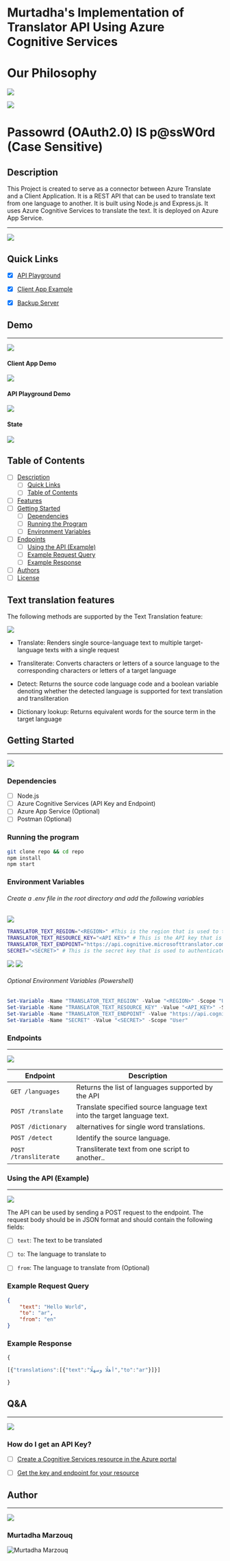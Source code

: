 

# Murtadha's Implementation of Translator API Using Azure Cognitive Services

# Our Philosophy
![](https://img.shields.io/badge/Philosophy-OpenSource-blue)

<img src="Philosophy.png" >



# Passowrd (OAuth2.0) IS  p@ssW0rd (Case Sensitive)


## Description
This Project is created to serve as a connector between Azure Translate and a Client Application. It is a REST API that can be used to translate text from one language to another. It is built using Node.js and Express.js. It uses Azure Cognitive Services to translate the text. It is deployed on Azure App Service.

---
<a href="http://findasnake.com">![](https://img.shields.io/badge/QuickLinks-Demo-blue)</a>

## Quick Links
- [x] [API Playground](http://api.findasnake.com/api-docs/)

- [x] [Client App Example](http://api.findasnake.com/)

- [x] [Backup Server](api.findasnake.com/)

## Demo

---
<a href="http://findasnake.com">![](https://img.shields.io/badge/LiveDemo-POC-red)</a>

#### Client App Demo
<img src="Client%20App%20Demo.gif"> 

#### API Playground Demo

<img src="API%20Playground.gif" >

#### State
<img src="State.png">

## Table of Contents
- [ ] [Description](#description)
  - [ ] [Quick Links](#quick-links)
  - [ ] [Table of Contents](#table-of-contents)
- [ ] [Features](#features)
- [ ] [Getting Started](#getting-started)
  - [ ] [Dependencies](#dependencies)
  - [ ] [Running the Program](#running-the-program)
  - [ ] [Environment Variables](#environment-variables)
- [ ] [Endpoints](#endpoints)
  - [ ] [Using the API (Example)](#using-the-api-example)
  - [ ] [Example Request Query](#example-request-query)
  - [ ] [Example Response](#example-response) 
- [ ] [Authors](#authors)
- [ ] [License](#license)

## Text translation features

The following methods are supported by the Text Translation feature:

![](https://img.shields.io/badge/Features-API-blue)

  - Translate: Renders single source-language text to multiple target-language texts with a single request
  
- Transliterate: Converts characters or letters of a source language to the corresponding characters or letters of a target language
-  Detect: Returns the source code language code and a boolean variable denoting whether the detected language is supported for text translation and transliteration
-   Dictionary lookup: Returns equivalent words for the source term in the target language
 


## Getting Started

---
<a href="http://findasnake.com">![](https://img.shields.io/badge/GettingStarted-Setup-purple) </a>

### Dependencies

- [ ] Node.js
- [ ] Azure Cognitive Services (API Key and Endpoint)
- [ ] Azure App Service (Optional)
- [ ] Postman (Optional)

### Running the program
```bash
git clone repo && cd repo
npm install
npm start
```
### Environment Variables
###### Create a .env file in the root directory and add the following variables ####
![](https://img.shields.io/badge/DOTENV-Configuration-green)
```bash
TRANSLATOR_TEXT_REGION="<REGION>" #This is the region that is used to translate the text. It should be in the format "region" e.g. "eastus
TRANSLATOR_TEXT_RESOURCE_KEY="<API KEY>" # This is the API key that is used to authenticate the user
TRANSLATOR_TEXT_ENDPOINT="https://api.cognitive.microsofttranslator.com" # This is the endpoint that is used to translate the text
SECRET="<SECRET>" # This is the secret key that is used to authenticate the user
```

![](https://img.shields.io/badge/EnvironmentVariables-CONFIG-green)
![](https://img.shields.io/badge/Powershell-Command-blue)
###### Optional Environment Variables (Powershell) ######
```powershell
Set-Variable -Name "TRANSLATOR_TEXT_REGION" -Value "<REGION>" -Scope "User"
Set-Variable -Name "TRANSLATOR_TEXT_RESOURCE_KEY" -Value "<API_KEY>" -Scope "User"
Set-Variable -Name "TRANSLATOR_TEXT_ENDPOINT" -Value "https://api.cognitive.microsofttranslator.com" -Scope "User"
Set-Variable -Name "SECRET" -Value "<SECRET>" -Scope "User"
```




### Endpoints
---
<a href="http://findasnake.com">![](https://img.shields.io/badge/Endpoints-REST-yellow)
</a>




| Endpoint           | Description                                                             |
| ------------------ | ----------------------------------------------------------------------- |
| `GET /languages`   | Returns the list of languages supported by the API                      |
| `POST /translate`  | Translate specified source language text into the target language text. |
| `POST /dictionary` | alternatives for single word translations.                              |
| `POST /detect`     | Identify the source language.                                           |
| `POST /transliterate`      | Transliterate text from one script to another.. |





### Using the API (Example)
---
<a href="http://findasnake.com">![](https://img.shields.io/badge/UsingTheAPI-EXAMPLE-geem)</a>

The API can be used by sending a POST request to the endpoint. The request body should be in JSON format and should contain the following fields:
- [ ] `text`: The text to be translated

- [ ] `to`: The language to translate to

- [ ] `from`: The language to translate from (Optional) 


### Example Request Query

```json
{
    "text": "Hello World",
    "to": "ar",
    "from": "en"
}
```

### Example Response
```javascript
{

[{"translations":[{"text":"أهلًا وسهلًا","to":"ar"}]}]

}
```

## Q&A
---
<a href="http://findasnake.com">![](https://img.shields.io/badge/Q&A-FAQs-yellowgreen)</a>

### How do I get an API Key?
- [ ] [Create a Cognitive Services resource in the Azure portal](https://docs.microsoft.com/en-us/azure/cognitive-services/cognitive-services-apis-create-account?tabs=multiservice%2Cwindows)

- [ ] [Get the key and endpoint for your resource](https://docs.microsoft.com/en-us/azure/cognitive-services/cognitive-services-apis-create-account?tabs=multiservice%2Cwindows#get-the-key-and-endpoint-for-your-resource)



## Author
---
<a href="http://findasnake.com">![](https://img.shields.io/badge/Authors-Used-orange)</a>

### Murtadha Marzouq
![Murtadha Marzouq](https://avatars.githubusercontent.com/u/45076915?s=200&v=4)

